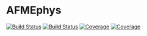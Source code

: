 # AFMEphys

[![Build Status](https://travis-ci.com/neuro-myoung/AFMEphys.jl.svg?branch=master)](https://travis-ci.com/neuro-myoung/AFMEphys.jl)
[![Build Status](https://ci.appveyor.com/api/projects/status/github/neuro-myoung/AFMEphys.jl?svg=true)](https://ci.appveyor.com/project/neuro-myoung/AFMEphys-jl)
[![Coverage](https://codecov.io/gh/neuro-myoung/AFMEphys.jl/branch/master/graph/badge.svg)](https://codecov.io/gh/neuro-myoung/AFMEphys.jl)
[![Coverage](https://coveralls.io/repos/github/neuro-myoung/AFMEphys.jl/badge.svg?branch=master)](https://coveralls.io/github/neuro-myoung/AFMEphys.jl?branch=master)
